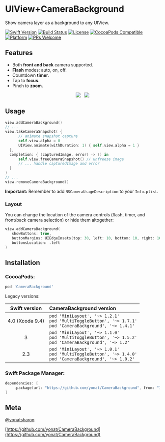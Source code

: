 # UIView+CameraBackground
Show camera layer as a background to any UIView.

[![Swift Version][swift-image]][swift-url]
[![Build Status][travis-image]][travis-url]
[![License][license-image]][license-url]
[![CocoaPods Compatible](https://img.shields.io/cocoapods/v/CameraBackground.svg)](https://img.shields.io/cocoapods/v/CameraBackground.svg)  
[![Platform](https://img.shields.io/cocoapods/p/CameraBackground.svg?style=flat)](http://cocoapods.org/pods/CameraBackground)
[![PRs Welcome](https://img.shields.io/badge/PRs-welcome-brightgreen.svg?style=flat-square)](http://makeapullrequest.com)

## Features
* Both **front and back** camera supported.
* **Flash** modes: auto, on, off.
* Countdown **timer**.
* Tap to **focus**.
* Pinch to **zoom**.

<p align="center">
<img src="screenshots/focus.png"> &nbsp; <img src="screenshots/countdown.png">
</p>

## Usage

```swift
view.addCameraBackground()
// ...
view.takeCameraSnapshot( {
      // animate snapshot capture
      self.view.alpha = 0
      UIView.animate(withDuration: 1) { self.view.alpha = 1 }
  },
  completion: { (capturedImage, error) -> () in
      self.view.freeCameraSnapshot() // unfreeze image
      // ... handle capturedImage and error
  }
)
// ...
view.removeCameraBackground()
```

**Important:** Remember to add `NSCameraUsageDescription` to your `Info.plist`.

### Layout

You can change the location of the camera controls (flash, timer, and front/back camera selection) or hide them altogether:

```swift
view.addCameraBackground(
   showButtons: true,
   buttonMargins: UIEdgeInsets(top: 30, left: 10, bottom: 10, right: 10),
   buttonsLocation: .left
)
```

## Installation

### CocoaPods:

```ruby
pod 'CameraBackground'
```

Legacy versions:

| Swift version | CameraBackground version |
| :---: | :--- |
| 4.0 (Xcode 9.4) | `pod 'MiniLayout', '~> 1.2.1'`<br>`pod 'MultiToggleButton', '~> 1.7.1'`<br>`pod 'CameraBackground', '~> 1.4.1'` |
| 3 | `pod 'MiniLayout', '~> 1.1.0'`<br>`pod 'MultiToggleButton', '~> 1.5.2'`<br>`pod 'CameraBackground', '~> 1.2'` |
| 2.3 | `pod 'MiniLayout', '~> 1.0.1'`<br>`pod 'MultiToggleButton', '~> 1.4.0'`<br>`pod 'CameraBackground', '~> 1.0.2'` |

### Swift Package Manager:

```swift
dependencies: [
    .package(url: "https://github.com/yonat/CameraBackground", from: "1.7.0")
]
```

## Meta

[@yonatsharon](https://twitter.com/yonatsharon)

[https://github.com/yonat/CameraBackground](https://github.com/yonat/CameraBackground)

[swift-image]:https://img.shields.io/badge/swift-5.0-orange.svg
[swift-url]: https://swift.org/
[license-image]: https://img.shields.io/badge/License-MIT-blue.svg
[license-url]: LICENSE.txt
[travis-image]: https://img.shields.io/travis/dbader/node-datadog-metrics/master.svg?style=flat-square
[travis-url]: https://travis-ci.org/dbader/node-datadog-metrics
[codebeat-image]: https://codebeat.co/badges/c19b47ea-2f9d-45df-8458-b2d952fe9dad
[codebeat-url]: https://codebeat.co/projects/github-com-vsouza-awesomeios-com
